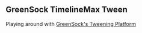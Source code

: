 ## GreenSock TimelineMax Tween

Playing around with [GreenSock's Tweening Platform][1]

[1]: http://www.greensock.com/gsap-js/	"GreenSock"